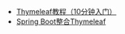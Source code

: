 


* [Thymeleaf教程（10分钟入门）](http://c.biancheng.net/spring_boot/thymeleaf.html)
* [Spring Boot整合Thymeleaf](http://c.biancheng.net/spring_boot/thymeleaf-import.html)
